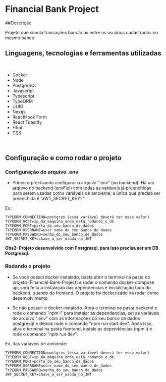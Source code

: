 # Financial Bank Project

##Descrição

Projeto que simula transações bancárias entre os usuários cadastrados no mesmo banco.

## Linguagens, tecnologias e ferramentas utilizadas

<br>

- Docker
- Node
- PostgreSQL
- Javascript
- Typescript
- TypeORM
- UUID
- Nextjs
- ReactHook Form
- React Toastify
- Html
- CSS

<br>

## Configuração e como rodar o projeto

### Configuração do arquivo .env
- Primeiro precisando configurar o arquivo ".env" (no backend). Há um arquivo no backend (envFiel) com todas as variáveis já preenchidas para serem usadas como variáveis de ambiente, a única que precisa ser preenchida é "JWT_SECRET_KEY="

Ex.:
``` 
TYPEORM_CONNECTION=postgres (essa variável deverá ter esse valor)
TYPEORM_HOST=ip_da_maquina_onde_está_rodando_o_db
TYPEORM_PORT=porta_do_seu_banco_de_dados
TYPEORM_USERNAME=user_name_do_seu_banco_de_dados
TYPEORM_PASSWORD=senha_do_seu_banco_de_dados
JWT_SECRET_KEY=chave_a_ser_usada_no_JWT
```

**Obs2: Projeto desenvolvido com Postgresql, para isso precisa ser um DB Postgresql.**

### Rodando o projeto
- Se você possui docker instalado, basta abrir o terminal na pasta do projeto (Financial-Bank-Project) e rodar o comando docker-compose up, será feita a instalação das dependencias e inicialização tado do backend, quando do frontend. O projeto foi dockerizado irá rodar como desenvolvimento. 

- Se não possuir o docker instalado. Abra o terminal na pasta backend e rode o comando "npm i" para instalar as dependencias, set as variáveis do arquivo ".env" com as informações do seu banco de dados postgresql e depois rode o comando "npm run start:dev". Após isso, abra o terminal na pasta frontend, instale as dependências (npm i) e rode o comando "npm run dev".

Ex. das variáveis de ambiente:
``` 
TYPEORM_CONNECTION=postgres (essa variável deverá ter esse valor)
TYPEORM_HOST=ip_da_maquina_onde_está_rodando_o_db
TYPEORM_PORT=porta_do_seu_banco_de_dados
TYPEORM_USERNAME=user_name_do_seu_banco_de_dados
TYPEORM_PASSWORD=senha_do_seu_banco_de_dados
JWT_SECRET_KEY=chave_a_ser_usada_no_JWT
```
##
